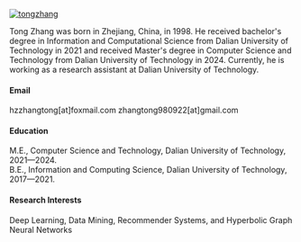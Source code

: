 

[![tongzhang](https://img.shields.io/badge/tongzhang-github-blue?logo=github)](https://github.com/zasuji)

Tong Zhang was born in Zhejiang, China, in 1998. He received bachelor's degree in Information and Computational Science from Dalian University of Technology in 2021 and received 
Master's degree in Computer Science and Technology from Dalian University of Technology in 2024. Currently, he is working as a research assistant at Dalian University of Technology. 

#### Email
hzzhangtong[at]foxmail.com
zhangtong980922[at]gmail.com

#### Education
M.E., Computer Science and Technology, Dalian University of Technology, 2021—2024.\
B.E., Information and Computing Science, Dalian University of Technology, 2017—2021.

#### Research Interests
Deep Learning, Data Mining, Recommender Systems, and Hyperbolic Graph Neural Networks

